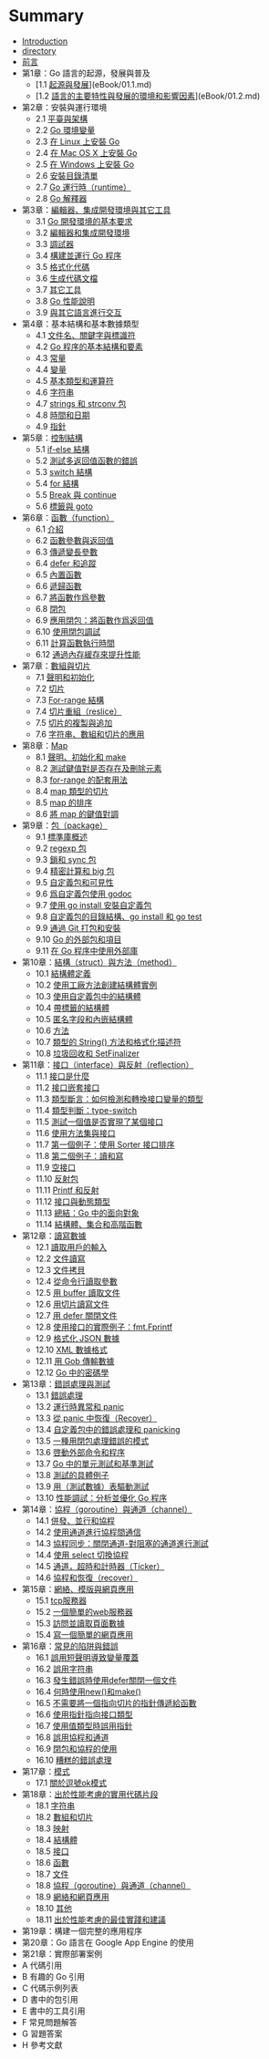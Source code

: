 # Summary

* [Introduction](README.md)
* [directory](eBook/directory.md)
* [前言](preface.md)
* 第1章：Go 語言的起源，發展與普及
   * [1.1 [起源與發展](01.1.md)](eBook/01.1.md)
   * [1.2 [語言的主要特性與發展的環境和影響因素](01.2.md)](eBook/01.2.md)
* 第2章：安裝與運行環境
   * 2.1 [平臺與架構](02.1.md)
   * 2.2 [Go 環境變量](02.2.md)
   * 2.3 [在 Linux 上安裝 Go](02.3.md)
   * 2.4 [在 Mac OS X 上安裝 Go](02.4.md)
   * 2.5 [在 Windows 上安裝 Go](02.5.md)
   * 2.6 [安裝目錄清單](02.6.md)
   * 2.7 [Go 運行時（runtime）](02.7.md)
   * 2.8 [Go 解釋器](02.8.md)
* 第3章：[編輯器、集成開發環境與其它工具](03.0.md)
   * 3.1 [Go 開發環境的基本要求](03.1.md)
   * 3.2 [編輯器和集成開發環境](03.2.md)
   * 3.3 [調試器](03.3.md)
   * 3.4 [構建並運行 Go 程序](03.4.md)
   * 3.5 [格式化代碼](03.5.md)
   * 3.6 [生成代碼文檔](03.6.md)
   * 3.7 [其它工具](03.7.md)
   * 3.8 [Go 性能說明](03.8.md)
   * 3.9 [與其它語言進行交互](03.9.md)
* 第4章：基本結構和基本數據類型
   * 4.1 [文件名、關鍵字與標識符](04.1.md)
   * 4.2 [Go 程序的基本結構和要素](04.2.md)
   * 4.3 [常量](04.3.md)
   * 4.4 [變量](04.4.md)
   * 4.5 [基本類型和運算符](04.5.md)
   * 4.6 [字符串](04.6.md)
   * 4.7 [strings 和 strconv 包](04.7.md)
   * 4.8 [時間和日期](04.8.md)
   * 4.9 [指針](04.9.md)
* 第5章：[控制結構](05.0.md)
   * 5.1 [if-else 結構](05.1.md)
   * 5.2 [測試多返回值函數的錯誤](05.2.md)
   * 5.3 [switch 結構](05.3.md)
   * 5.4 [for 結構](05.4.md)
   * 5.5 [Break 與 continue](05.5.md)
   * 5.6 [標籤與 goto](05.6.md)
* 第6章：[函數（function）](06.0.md)
   * 6.1 [介紹](06.1.md)
   * 6.2 [函數參數與返回值](06.2.md)
   * 6.3 [傳遞變長參數](06.3.md)
   * 6.4 [defer 和追蹤](06.4.md)
   * 6.5 [內置函數](06.5.md)
   * 6.6 [遞歸函數](06.6.md)
   * 6.7 [將函數作爲參數](06.7.md)
   * 6.8 [閉包](06.8.md)
   * 6.9 [應用閉包：將函數作爲返回值](06.9.md)
   * 6.10 [使用閉包調試](06.10.md)
   * 6.11 [計算函數執行時間](06.11.md)
   * 6.12 [通過內存緩存來提升性能](06.12.md)
* 第7章：[數組與切片](07.0.md)
   * 7.1 [聲明和初始化](07.1.md)
   * 7.2 [切片](07.2.md)
   * 7.3 [For-range 結構](07.3.md)
   * 7.4 [切片重組（reslice）](07.4.md)
   * 7.5 [切片的複製與追加](07.5.md)
   * 7.6 [字符串、數組和切片的應用](07.6.md)
* 第8章：[Map](08.0.md)
   * 8.1 [聲明、初始化和 make](08.1.md)
   * 8.2 [測試鍵值對是否存在及刪除元素](08.2.md)
   * 8.3 [for-range 的配套用法](08.3.md)
   * 8.4 [map 類型的切片](08.4.md)
   * 8.5 [map 的排序](08.5.md)
   * 8.6 [將 map 的鍵值對調](08.6.md)
* 第9章：[包（package）](09.0.md)
   * 9.1 [標準庫概述](09.1.md)
   * 9.2 [regexp 包](09.2.md)
   * 9.3 [鎖和 sync 包](09.3.md)
   * 9.4 [精密計算和 big 包](09.4.md)
   * 9.5 [自定義包和可見性](09.5.md)
   * 9.6 [爲自定義包使用 godoc](09.6.md)
   * 9.7 [使用 go install 安裝自定義包](09.7.md)
   * 9.8 [自定義包的目錄結構、go install 和 go test](09.8.md)
   * 9.9 [通過 Git 打包和安裝](09.9.md)
   * 9.10 [Go 的外部包和項目](09.10.md)
   * 9.11 [在 Go 程序中使用外部庫](09.11.md)
* 第10章：[結構（struct）與方法（method）](10.0.md)
   * 10.1 [結構體定義](10.1.md)
   * 10.2 [使用工廠方法創建結構體實例](10.2.md)
   * 10.3 [使用自定義包中的結構體](10.3.md)
   * 10.4 [帶標籤的結構體](10.4.md)
   * 10.5 [匿名字段和內嵌結構體](10.5.md)
   * 10.6 [方法](10.6.md)
   * 10.7 [類型的 String() 方法和格式化描述符](10.7.md)
   * 10.8 [垃圾回收和 SetFinalizer](10.8.md)
* 第11章：[接口（interface）與反射（reflection）](11.0.md)
   * 11.1 [接口是什麼](11.1.md)
   * 11.2 [接口嵌套接口](11.2.md)
   * 11.3 [類型斷言：如何檢測和轉換接口變量的類型](11.3.md)
   * 11.4 [類型判斷：type-switch](11.4.md)
   * 11.5 [測試一個值是否實現了某個接口](11.5.md)
   * 11.6 [使用方法集與接口](11.6.md)
   * 11.7 [第一個例子：使用 Sorter 接口排序](11.7.md)
   * 11.8 [第二個例子：讀和寫](11.8.md)
   * 11.9 [空接口](11.9.md)
   * 11.10 [反射包](11.10.md)
   * 11.11 [Printf 和反射](11.11.md)
   * 11.12 [接口與動態類型](11.12.md)
   * 11.13 [總結：Go 中的面向對象](11.13.md)
   * 11.14 [結構體、集合和高階函數](11.14.md)
* 第12章：[讀寫數據](12.0.md)
   * 12.1 [讀取用戶的輸入](12.1.md)
   * 12.2 [文件讀寫](12.2.md)
   * 12.3 [文件拷貝](12.3.md)
   * 12.4 [從命令行讀取參數](12.4.md)
   * 12.5 [用 buffer 讀取文件](12.5.md)
   * 12.6 [用切片讀寫文件](12.6.md)
   * 12.7 [用 defer 關閉文件](12.7.md)
   * 12.8 [使用接口的實際例子：fmt.Fprintf](12.8.md)
   * 12.9 [格式化 JSON 數據](12.9.md)
   * 12.10 [XML 數據格式](12.10.md)
   * 12.11 [用 Gob 傳輸數據](12.11.md)
   * 12.12 [Go 中的密碼學](12.12.md)
* 第13章：[錯誤處理與測試](13.0.md)
   * 13.1 [錯誤處理](13.1.md)
   * 13.2 [運行時異常和 panic](13.2.md)
   * 13.3 [從 panic 中恢復（Recover）](13.3.md)
   * 13.4 [自定義包中的錯誤處理和 panicking](13.4.md)
   * 13.5 [一種用閉包處理錯誤的模式](13.5.md)
   * 13.6 [啓動外部命令和程序](13.6.md)
   * 13.7 [Go 中的單元測試和基準測試](13.7.md)
   * 13.8 [測試的具體例子](13.8.md)
   * 13.9 [用（測試數據）表驅動測試](13.9.md)
   * 13.10 [性能調試：分析並優化 Go 程序](13.10.md)
* 第14章：[協程（goroutine）與通道（channel）](14.0.md)
   * 14.1 [併發、並行和協程](14.1.md)
   * 14.2 [使用通道進行協程間通信](14.2.md)
   * 14.3 [協程同步：關閉通道-對阻塞的通道進行測試](14.3.md)
   * 14.4 [使用 select 切換協程](14.4.md)
   * 14.5 [通道，超時和計時器（Ticker）](14.5.md)
   * 14.6 [協程和恢復（recover）](14.6.md)
* 第15章：[網絡、模版與網頁應用](15.0.md)
   * 15.1 [tcp服務器](15.1.md)
   * 15.2 [一個簡單的web服務器](15.2.md)
   * 15.3 [訪問並讀取頁面數據](15.3.md)
   * 15.4 [寫一個簡單的網頁應用](15.4.md)
* 第16章：[常見的陷阱與錯誤](16.0.md)
   * 16.1 [誤用短聲明導致變量覆蓋](16.1.md)
   * 16.2 [誤用字符串](16.2.md)
   * 16.3 [發生錯誤時使用defer關閉一個文件](16.3.md)
   * 16.4 [何時使用new()和make()](16.4.md)
   * 16.5 [不需要將一個指向切片的指針傳遞給函數](16.5.md)
   * 16.6 [使用指針指向接口類型](16.6.md)
   * 16.7 [使用值類型時誤用指針](16.7.md)
   * 16.8 [誤用協程和通道](16.8.md)
   * 16.9 [閉包和協程的使用](16.9.md)
   * 16.10 [糟糕的錯誤處理](16.10.md)
* 第17章：[模式](17.0.md)
   * 17.1 [關於逗號ok模式](17.1.md)
* 第18章：[出於性能考慮的實用代碼片段](18.0.md)
   * 18.1 [字符串](18.1.md)
   * 18.2 [數組和切片](18.2.md)
   * 18.3 [映射](18.3.md)
   * 18.4 [結構體](18.4.md)
   * 18.5 [接口](18.5.md)
   * 18.6 [函數](18.6.md)
   * 18.7 [文件](18.7.md)
   * 18.8 [協程（goroutine）與通道（channel）](18.8.md)
   * 18.9 [網絡和網頁應用](18.9.md)
   * 18.10 [其他](18.10.md)
   * 18.11 [出於性能考慮的最佳實踐和建議](18.11.md)
* 第19章：構建一個完整的應用程序
* 第20章：Go 語言在 Google App Engine 的使用
* 第21章：實際部署案例
* A 代碼引用
* B 有趣的 Go 引用
* C 代碼示例列表
* D 書中的包引用
* E 書中的工具引用
* F 常見問題解答
* G 習題答案
* H 參考文獻

